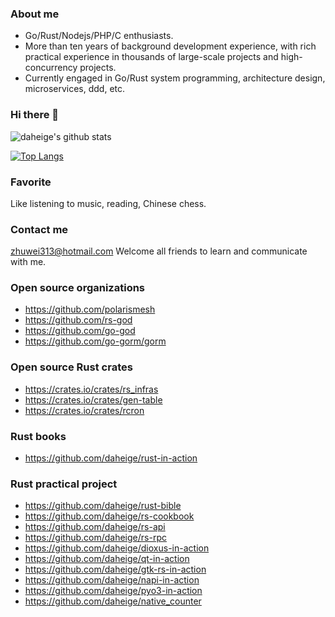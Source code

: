 ### About me
- Go/Rust/Nodejs/PHP/C enthusiasts.
- More than ten years of background development experience, with rich practical experience in thousands of large-scale projects and high-concurrency projects.
- Currently engaged in Go/Rust system programming, architecture design, microservices, ddd, etc.

### Hi there 👋

![daheige's github stats](https://github-readme-stats.vercel.app/api?username=daheige&count_private=false&show_icons=true&theme=vue)

[![Top Langs](https://github-readme-stats.vercel.app/api/top-langs/?username=daheige&layout=compact)](https://github.com/daheige)


### Favorite

  Like listening to music, reading, Chinese chess.
### Contact me
  
  zhuwei313@hotmail.com Welcome all friends to learn and communicate with me.

### Open source organizations
- https://github.com/polarismesh
- https://github.com/rs-god
- https://github.com/go-god
- https://github.com/go-gorm/gorm

### Open source Rust crates
- https://crates.io/crates/rs_infras
- https://crates.io/crates/gen-table
- https://crates.io/crates/rcron

### Rust books
- https://github.com/daheige/rust-in-action

### Rust practical project
- https://github.com/daheige/rust-bible
- https://github.com/daheige/rs-cookbook
- https://github.com/daheige/rs-api
- https://github.com/daheige/rs-rpc
- https://github.com/daheige/dioxus-in-action
- https://github.com/daheige/qt-in-action
- https://github.com/daheige/gtk-rs-in-action
- https://github.com/daheige/napi-in-action
- https://github.com/daheige/pyo3-in-action
- https://github.com/daheige/native_counter

